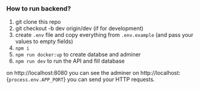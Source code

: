 ### How to run backend?

1. git clone this repo
2. git checkout -b dev origin/dev (if for development)
3. create `.env` file and copy everything from `.env.example` (and pass your values to empty fields)
4. `npm i`
5. `npm run docker:up` to create databse and adminer
6. `npm run dev` to run the API and fill database

on http://localhost:8080 you can see the adminer
on http://localhost:{`process.env.APP_PORT`} you can send your HTTP requests.